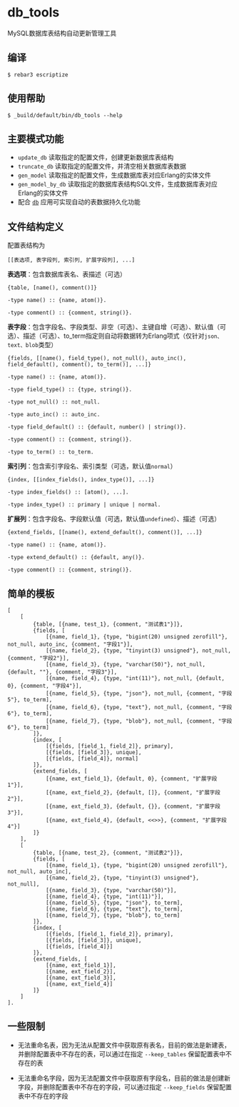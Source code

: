 db_tools
=====

MySQL数据库表结构自动更新管理工具

编译
-----

    $ rebar3 escriptize

使用帮助
---

    $ _build/default/bin/db_tools --help

主要模式功能
----

* `update_db` 读取指定的配置文件，创建更新数据库表结构
* `truncate_db` 读取指定的配置文件，并清空相关数据库表数据
* `gen_model` 读取指定的配置文件，生成数据库表对应Erlang的实体文件
* `gen_model_by_db` 读取指定的数据库表结构SQL文件，生成数据库表对应Erlang的实体文件
* 配合 [`db`](https://github.com/dong50252409/db) 应用可实现自动的表数据持久化功能

文件结构定义
---

配置表结构为

```[[表选项, 表字段列, 索引列, 扩展字段列], ...]```

**表选项**：包含数据库表名、表描述（可选）

```
{table, [name(), comment()]}

-type name() :: {name, atom()}.

-type comment() :: {comment, string()}.
```

**表字段**：包含字段名、字段类型、非空（可选）、主键自增（可选）、默认值（可选）、描述（可选）、to_term指定则自动将数据转为Erlang项式（仅针对`json、text、blob`类型）

```
{fields, [[name(), field_type(), not_null(), auto_inc(), field_default(), comment(), to_term()], ...]}

-type name() :: {name, atom()}.

-type field_type() :: {type, string()}.

-type not_null() :: not_null.

-type auto_inc() :: auto_inc. 

-type field_default() :: {default, number() | string()}.

-type comment() :: {comment, string()}.

-type to_term() :: to_term.
```

**索引列**：包含索引字段名、索引类型（可选，默认值`normal`）

```
{index, [[index_fields(), index_type()], ...]}

-type index_fields() :: [atom(), ...].

-type index_type() :: primary | unique | normal.
```

**扩展列**：包含字段名、字段默认值（可选，默认值`undefined`）、描述（可选）

```
{extend_fields, [[name(), extend_default(), comment()], ...]}

-type name() :: {name, atom()}.

-type extend_default() :: {default, any()}.

-type comment() :: {comment, string()}.
```

简单的模板
----

    [
        [
            {table, [{name, test_1}, {comment, "测试表1"}]},
            {fields, [
                [{name, field_1}, {type, "bigint(20) unsigned zerofill"}, not_null, auto_inc, {comment, "字段1"}],
                [{name, field_2}, {type, "tinyint(3) unsigned"}, not_null, {comment, "字段2"}],
                [{name, field_3}, {type, "varchar(50)"}, not_null, {default, ""}, {comment, "字段3"}],
                [{name, field_4}, {type, "int(11)"}, not_null, {default, 0}, {comment, "字段4"}],
                [{name, field_5}, {type, "json"}, not_null, {comment, "字段5"}, to_term],
                [{name, field_6}, {type, "text"}, not_null, {comment, "字段6"}, to_term],
                [{name, field_7}, {type, "blob"}, not_null, {comment, "字段6"}, to_term]
            ]},
            {index, [
                [{fields, [field_1, field_2]}, primary],
                [{fields, [field_3]}, unique],
                [{fields, [field_4]}, normal]
            ]},
            {extend_fields, [
                [{name, ext_field_1}, {default, 0}, {comment, "扩展字段1"}],
                [{name, ext_field_2}, {default, []}, {comment, "扩展字段2"}],
                [{name, ext_field_3}, {default, {}}, {comment, "扩展字段3"}],
                [{name, ext_field_4}, {default, <<>>}, {comment, "扩展字段4"}]
            ]}
        ],
        [
            {table, [{name, test_2}, {comment, "测试表2"}]},
            {fields, [
                [{name, field_1}, {type, "bigint(20) unsigned zerofill"}, not_null, auto_inc],
                [{name, field_2}, {type, "tinyint(3) unsigned"}, not_null],
                [{name, field_3}, {type, "varchar(50)"}],
                [{name, field_4}, {type, "int(11)"}],
                [{name, field_5}, {type, "json"}, to_term],
                [{name, field_6}, {type, "text"}, to_term],
                [{name, field_7}, {type, "blob"}, to_term]
            ]},
            {index, [
                [{fields, [field_1, field_2]}, primary],
                [{fields, [field_3]}, unique],
                [{fields, [field_4]}]
            ]},
            {extend_fields, [
                [{name, ext_field_1}],
                [{name, ext_field_2}],
                [{name, ext_field_3}],
                [{name, ext_field_4}]
            ]}
        ]
    ].

一些限制
-----

* 无法重命名表，因为无法从配置文件中获取原有表名，目前的做法是新建表，并删除配置表中不存在的表，可以通过在指定 `--keep_tables` 保留配置表中不存在的表

* 无法重命名字段，因为无法配置文件中获取原有字段名，目前的做法是创建新字段，并删除配置表中不存在的字段，可以通过指定 `--keep_fields` 保留配置表中不存在的字段